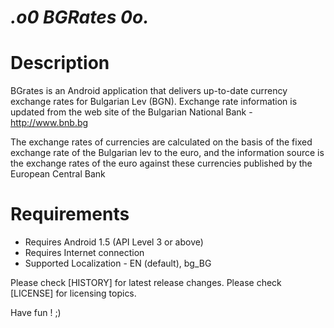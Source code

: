_.o0 BGRates 0o._
=========================

# Description

BGrates is an Android application that delivers up-to-date currency exchange rates for Bulgarian Lev (BGN). Exchange rate information is updated from the web site of the Bulgarian National Bank - http://www.bnb.bg

The exchange rates of currencies are calculated on the basis of the fixed exchange rate of the Bulgarian lev to the euro, and the information source is the exchange rates of the euro against these currencies published by the European Central Bank

# Requirements

  * Requires Android 1.5 (API Level 3 or above)
  * Requires Internet connection
  * Supported Localization - EN (default), bg_BG


Please check [HISTORY] for latest release changes.
Please check [LICENSE] for licensing topics.

Have fun ! ;)
